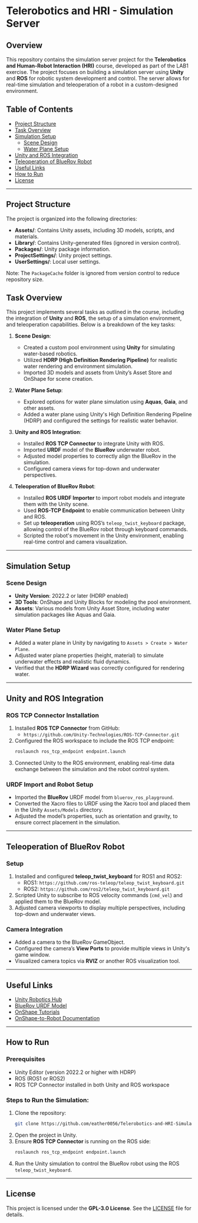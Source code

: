 # Telerobotics and HRI - Simulation Server

## Overview
This repository contains the simulation server project for the **Telerobotics and Human-Robot Interaction (HRI)** course, developed as part of the LAB1 exercise. The project focuses on building a simulation server using **Unity** and **ROS** for robotic system development and control. The server allows for real-time simulation and teleoperation of a robot in a custom-designed environment.

## Table of Contents
- [Project Structure](#project-structure)
- [Task Overview](#task-overview)
- [Simulation Setup](#simulation-setup)
  - [Scene Design](#scene-design)
  - [Water Plane Setup](#water-plane-setup)
- [Unity and ROS Integration](#unity-and-ros-integration)
- [Teleoperation of BlueRov Robot](#teleoperation-of-bluerov-robot)
- [Useful Links](#useful-links)
- [How to Run](#how-to-run)
- [License](#license)

---

## Project Structure
The project is organized into the following directories:
- **Assets/**: Contains Unity assets, including 3D models, scripts, and materials.
- **Library/**: Contains Unity-generated files (ignored in version control).
- **Packages/**: Unity package information.
- **ProjectSettings/**: Unity project settings.
- **UserSettings/**: Local user settings.

Note: The `PackageCache` folder is ignored from version control to reduce repository size.

## Task Overview
This project implements several tasks as outlined in the course, including the integration of **Unity** and **ROS**, the setup of a simulation environment, and teleoperation capabilities. Below is a breakdown of the key tasks:

1. **Scene Design**:
   - Created a custom pool environment using **Unity** for simulating water-based robotics.
   - Utilized **HDRP (High Definition Rendering Pipeline)** for realistic water rendering and environment simulation.
   - Imported 3D models and assets from Unity’s Asset Store and OnShape for scene creation.

2. **Water Plane Setup**:
   - Explored options for water plane simulation using **Aquas**, **Gaia**, and other assets.
   - Added a water plane using Unity's High Definition Rendering Pipeline (HDRP) and configured the settings for realistic water behavior.

3. **Unity and ROS Integration**:
   - Installed **ROS TCP Connector** to integrate Unity with ROS.
   - Imported **URDF** model of the **BlueRov** underwater robot.
   - Adjusted model properties to correctly align the BlueRov in the simulation.
   - Configured camera views for top-down and underwater perspectives.

4. **Teleoperation of BlueRov Robot**:
   - Installed **ROS URDF Importer** to import robot models and integrate them with the Unity scene.
   - Used **ROS-TCP Endpoint** to enable communication between Unity and ROS.
   - Set up **teleoperation** using ROS’s `teleop_twist_keyboard` package, allowing control of the BlueRov robot through keyboard commands.
   - Scripted the robot's movement in the Unity environment, enabling real-time control and camera visualization.

---

## Simulation Setup

### Scene Design
- **Unity Version**: 2022.2 or later (HDRP enabled)
- **3D Tools**: OnShape and Unity Blocks for modeling the pool environment.
- **Assets**: Various models from Unity Asset Store, including water simulation packages like Aquas and Gaia.

### Water Plane Setup
- Added a water plane in Unity by navigating to `Assets > Create > Water Plane`.
- Adjusted water plane properties (height, material) to simulate underwater effects and realistic fluid dynamics.
- Verified that the **HDRP Wizard** was correctly configured for rendering water.

---

## Unity and ROS Integration

### ROS TCP Connector Installation
1. Installed **ROS TCP Connector** from GitHub:
   - `https://github.com/Unity-Technologies/ROS-TCP-Connector.git`
2. Configured the ROS workspace to include the ROS TCP endpoint:
   ```bash
   roslaunch ros_tcp_endpoint endpoint.launch
   ```
3. Connected Unity to the ROS environment, enabling real-time data exchange between the simulation and the robot control system.

### URDF Import and Robot Setup
- Imported the **BlueRov** URDF model from `bluerov_ros_playground`.
- Converted the Xacro files to URDF using the Xacro tool and placed them in the Unity `Assets/Models` directory.
- Adjusted the model’s properties, such as orientation and gravity, to ensure correct placement in the simulation.

---

## Teleoperation of BlueRov Robot

### Setup
1. Installed and configured **teleop_twist_keyboard** for ROS1 and ROS2:
   - ROS1: `https://github.com/ros-teleop/teleop_twist_keyboard.git`
   - ROS2: `https://github.com/ros2/teleop_twist_keyboard.git`
2. Scripted Unity to subscribe to ROS velocity commands (`cmd_vel`) and applied them to the BlueRov model.
3. Adjusted camera viewports to display multiple perspectives, including top-down and underwater views.

### Camera Integration
- Added a camera to the BlueRov GameObject.
- Configured the camera’s **View Ports** to provide multiple views in Unity's game window.
- Visualized camera topics via **RVIZ** or another ROS visualization tool.

---

## Useful Links
- [Unity Robotics Hub](https://github.com/Unity-Technologies/Unity-Robotics-Hub)
- [BlueRov URDF Model](https://github.com/patrickelectric/bluerov_ros_playground)
- [OnShape Tutorials](https://learn.onshape.com/catalog)
- [OnShape-to-Robot Documentation](https://onshape-to-robot.readthedocs.io/en/latest/)

---

## How to Run

### Prerequisites
- Unity Editor (version 2022.2 or higher with HDRP)
- ROS (ROS1 or ROS2)
- ROS TCP Connector installed in both Unity and ROS workspace

### Steps to Run the Simulation:
1. Clone the repository:
   ```bash
   git clone https://github.com/eather0056/Telerobotics-and-HRI-Simulation-Server.git
   ```
2. Open the project in Unity.
3. Ensure **ROS TCP Connector** is running on the ROS side:
   ```bash
   roslaunch ros_tcp_endpoint endpoint.launch
   ```
4. Run the Unity simulation to control the BlueRov robot using the ROS `teleop_twist_keyboard`.

---

## License
This project is licensed under the **GPL-3.0 License**. See the [LICENSE](LICENSE) file for details.
